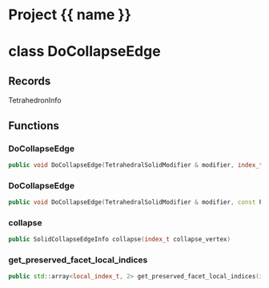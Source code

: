 <script setup>
import {useRoute} from 'vitepress'
const {path} = useRoute()
const tokens = path.split('/')
const words = tokens[2].split('-');
for (let i = 0; i < words.length; i++) {
    words[i] = words[i].charAt(0).toUpperCase() + words[i].slice(1);
    words[i] = words[i].replace('geode', 'Geode')
}
const name = words.join('-');
</script>
# Project {{ name }}

# class DoCollapseEdge


## Records

TetrahedronInfo



## Functions

### DoCollapseEdge

```cpp
public void DoCollapseEdge(TetrahedralSolidModifier & modifier, index_t edge_id)
```


### DoCollapseEdge

```cpp
public void DoCollapseEdge(TetrahedralSolidModifier & modifier, const PolyhedronFacetEdge & edge, array edge_vertices)
```


### collapse

```cpp
public SolidCollapseEdgeInfo collapse(index_t collapse_vertex)
```


### get_preserved_facet_local_indices

```cpp
public std::array<local_index_t, 2> get_preserved_facet_local_indices(index_t tetrahedron_id, const std::array<index_t, 2> & edge_vertices)
```




